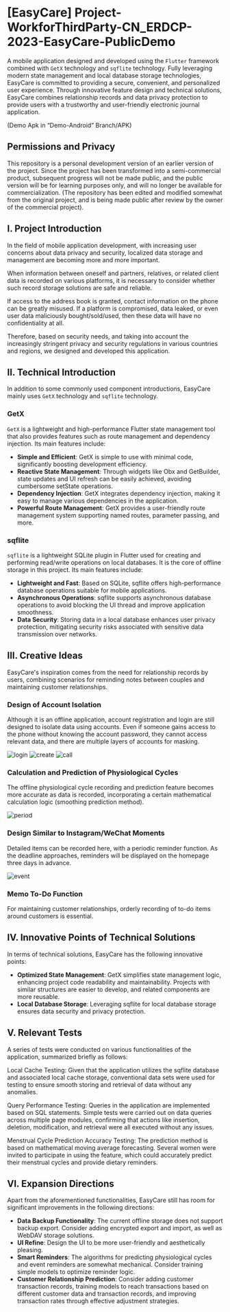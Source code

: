 # [EasyCare] Project-WorkforThirdParty-CN_ERDCP-2023-EasyCare-PublicDemo
A mobile application designed and developed using the `Flutter` framework combined with `GetX` technology and `sqflite` technology.
Fully leveraging modern state management and local database storage technologies, EasyCare is committed to providing a secure, convenient, and personalized user experience. Through innovative feature design and technical solutions, EasyCare combines relationship records and data privacy protection to provide users with a trustworthy and user-friendly electronic journal application.

(Demo Apk in “Demo-Android” Branch/APK)

## Permissions and Privacy
This repository is a personal development version of an earlier version of the project. Since the project has been transformed into a semi-commercial product, subsequent progress will not be made public, and the public version will be for learning purposes only, and will no longer be available for commercialization. (The repository has been edited and modified somewhat from the original project, and is being made public after review by the owner of the commercial project).


## I. Project Introduction
In the field of mobile application development, with increasing user concerns about data privacy and security, localized data storage and management are becoming more and more important.

When information between oneself and partners, relatives, or related client data is recorded on various platforms, it is necessary to consider whether such record storage solutions are safe and reliable.

If access to the address book is granted, contact information on the phone can be greatly misused. If a platform is compromised, data leaked, or even user data maliciously bought/sold/used, then these data will have no confidentiality at all.

Therefore, based on security needs, and taking into account the increasingly stringent privacy and security regulations in various countries and regions, we designed and developed this application.


## II. Technical Introduction
In addition to some commonly used component introductions, EasyCare mainly uses `GetX` technology and `sqflite` technology.
### GetX
`GetX` is a lightweight and high-performance Flutter state management tool that also provides features such as route management and dependency injection.
Its main features include:
- **Simple and Efficient**: GetX is simple to use with minimal code, significantly boosting development efficiency.
- **Reactive State Management**: Through widgets like Obx and GetBuilder, state updates and UI refresh can be easily achieved, avoiding cumbersome setState operations.
- **Dependency Injection**: GetX integrates dependency injection, making it easy to manage various dependencies in the application.
- **Powerful Route Management**: GetX provides a user-friendly route management system supporting named routes, parameter passing, and more.

### sqflite
`sqflite` is a lightweight SQLite plugin in Flutter used for creating and performing read/write operations on local databases. It is the core of offline storage in this project.
Its main features include:
- **Lightweight and Fast**: Based on SQLite, sqflite offers high-performance database operations suitable for mobile applications.
- **Asynchronous Operations**: sqflite supports asynchronous database operations to avoid blocking the UI thread and improve application smoothness.
- **Data Security**: Storing data in a local database enhances user privacy protection, mitigating security risks associated with sensitive data transmission over networks.

## III. Creative Ideas
EasyCare's inspiration comes from the need for relationship records by users, combining scenarios for reminding notes between couples and maintaining customer relationships.
### Design of Account Isolation
Although it is an offline application, account registration and login are still designed to isolate data using accounts. Even if someone gains access to the phone without knowing the account password, they cannot access relevant data, and there are multiple layers of accounts for masking.

![login](https://github.com/hucheng2001/Project-Third_Party_CN_ERDCP-2023-EasyCare-PublicDemo/assets/55477525/05b5e009-c21b-42ec-be96-3f4b5e3b55ad)
![create](https://github.com/hucheng2001/Project-Third_Party_CN_ERDCP-2023-EasyCare-PublicDemo/assets/55477525/0b19456f-b086-4987-af2b-aa98f02483b3)
![call](https://github.com/hucheng2001/Project-Third_Party_CN_ERDCP-2023-EasyCare-PublicDemo/assets/55477525/2376f8c8-24c0-4875-894b-03072da5867f)



### Calculation and Prediction of Physiological Cycles
The offline physiological cycle recording and prediction feature becomes more accurate as data is recorded, incorporating a certain mathematical calculation logic (smoothing prediction method).

![period](https://github.com/hucheng2001/Project-Third_Party_CN_ERDCP-2023-EasyCare-PublicDemo/assets/55477525/1d1e4fa3-2850-40bc-8af6-fd3ea852abde)


### Design Similar to Instagram/WeChat Moments
Detailed items can be recorded here, with a periodic reminder function. As the deadline approaches, reminders will be displayed on the homepage three days in advance.

![event](https://github.com/hucheng2001/Project-Third_Party_CN_ERDCP-2023-EasyCare-PublicDemo/assets/55477525/1e4fa744-205d-4ffd-b229-6981f45b9a31)

### Memo To-Do Function
For maintaining customer relationships, orderly recording of to-do items around customers is essential.


## IV. Innovative Points of Technical Solutions
In terms of technical solutions, EasyCare has the following innovative points:
- **Optimized State Management**: GetX simplifies state management logic, enhancing project code readability and maintainability. Projects with similar structures are easier to develop, and related components are more reusable.
- **Local Database Storage**: Leveraging sqflite for local database storage ensures data security and privacy protection.

## V. Relevant Tests
A series of tests were conducted on various functionalities of the application, summarized briefly as follows:

Local Cache Testing: Given that the application utilizes the sqflite database and associated local cache storage, conventional data sets were used for testing to ensure smooth storing and retrieval of data without any anomalies.

Query Performance Testing: Queries in the application are implemented based on SQL statements. Simple tests were carried out on data queries across multiple page modules, confirming that actions like insertion, deletion, modification, and retrieval were all executed without any issues.

Menstrual Cycle Prediction Accuracy Testing: The prediction method is based on mathematical moving average forecasting. Several women were invited to participate in using the feature, which could accurately predict their menstrual cycles and provide dietary reminders.

## VI. Expansion Directions
Apart from the aforementioned functionalities, EasyCare still has room for significant improvements in the following directions:
- **Data Backup Functionality**: The current offline storage does not support backup export. Consider adding encrypted export and import, as well as WebDAV storage solutions.
- **UI Refine**: Design the UI to be more user-friendly and aesthetically pleasing.
- **Smart Reminders**: The algorithms for predicting physiological cycles and event reminders are somewhat mechanical. Consider training simple models to optimize reminder logic.
- **Customer Relationship Prediction**: Consider adding customer transaction records, training models to reach transactions based on different customer data and transaction records, and improving transaction rates through effective adjustment strategies.
